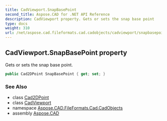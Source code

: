 ```yaml
---
title: CadViewport.SnapBasePoint
second_title: Aspose.CAD for .NET API Reference
description: CadViewport property. Gets or sets the snap base point
type: docs
weight: 310
url: /net/aspose.cad.fileformats.cad.cadobjects/cadviewport/snapbasepoint/
---
```

## CadViewport.SnapBasePoint property

Gets or sets the snap base point.

```csharp
public Cad2DPoint SnapBasePoint { get; set; }
```

### See Also

* class [Cad2DPoint](../../cad2dpoint/)
* class [CadViewport](../)
* namespace [Aspose.CAD.FileFormats.Cad.CadObjects](../../cadviewport/)
* assembly [Aspose.CAD](../../../)


